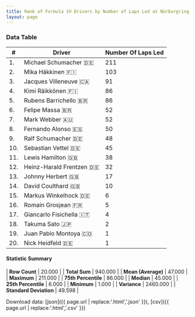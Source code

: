 ```yaml
---
title: Rank of Formula 1® Drivers by Number of Laps Led at Nürburgring
layout: page
---
```


<canvas id="chart" width="400" height="180"></canvas>
<script>
var data = {
    "datasets": [
        {
            "backgroundColor": [
                "#f3a935",
                "#f3a935",
                "#f3a935",
                "#f3a935",
                "#f3a935",
                "#f3a935",
                "#f3a935",
                "#f3a935",
                "#f3a935",
                "#f3a935",
                "#f3a935",
                "#f3a935",
                "#f3a935",
                "#f3a935",
                "#f3a935",
                "#f3a935",
                "#f3a935",
                "#f3a935",
                "#f3a935",
                "#f3a935"
            ],
            "borderColor": [
                "#f68639",
                "#f68639",
                "#f68639",
                "#f68639",
                "#f68639",
                "#f68639",
                "#f68639",
                "#f68639",
                "#f68639",
                "#f68639",
                "#f68639",
                "#f68639",
                "#f68639",
                "#f68639",
                "#f68639",
                "#f68639",
                "#f68639",
                "#f68639",
                "#f68639",
                "#f68639"
            ],
            "borderWidth": 1,
            "data": [
                211.0,
                103.0,
                91.0,
                86.0,
                86.0,
                52.0,
                52.0,
                50.0,
                48.0,
                45.0,
                38.0,
                32.0,
                17.0,
                10.0,
                6.0,
                5.0,
                4.0,
                2.0,
                1.0,
                1.0
            ],
            "label": "Number Of Laps Led"
        }
    ],
    "labels": [
        "Michael Schumacher",
        "Mika Häkkinen",
        "Jacques Villeneuve",
        "Kimi Räikkönen",
        "Rubens Barrichello",
        "Felipe Massa",
        "Mark Webber",
        "Fernando Alonso",
        "Ralf Schumacher",
        "Sebastian Vettel",
        "Lewis Hamilton",
        "Heinz-Harald Frentzen",
        "Johnny Herbert",
        "David Coulthard",
        "Markus Winkelhock",
        "Romain Grosjean",
        "Giancarlo Fisichella",
        "Takuma Sato",
        "Juan Pablo Montoya",
        "Nick Heidfeld"
    ]
};
var options = {
  legend: {
    display: false
  },
  scales: {
    xAxes: [{
      ticks: {
        beginAtZero: true,
        maxRotation: 180,
        display: window.innerWidth > 800
      }
    }],
    yAxes: [{
      ticks: {
        beginAtZero: true
      }
    }]
  },
  onResize: function(chart, size) {
    chart.options.scales.xAxes[0].ticks.display = size.width > 800;
  }
};
var chart = new Chart("chart", {
    data: data,
    type: 'bar',
    options: options
});
</script>



### Data Table

| # | Driver | Number Of Laps Led |
|--|--|--|
| 1. | Michael Schumacher 🇩🇪 | 211 |
| 2. | Mika Häkkinen 🇫🇮 | 103 |
| 3. | Jacques Villeneuve 🇨🇦 | 91 |
| 4. | Kimi Räikkönen 🇫🇮 | 86 |
| 5. | Rubens Barrichello 🇧🇷 | 86 |
| 6. | Felipe Massa 🇧🇷 | 52 |
| 7. | Mark Webber 🇦🇺 | 52 |
| 8. | Fernando Alonso 🇪🇸 | 50 |
| 9. | Ralf Schumacher 🇩🇪 | 48 |
| 10. | Sebastian Vettel 🇩🇪 | 45 |
| 11. | Lewis Hamilton 🇬🇧 | 38 |
| 12. | Heinz-Harald Frentzen 🇩🇪 | 32 |
| 13. | Johnny Herbert 🇬🇧 | 17 |
| 14. | David Coulthard 🇬🇧 | 10 |
| 15. | Markus Winkelhock 🇩🇪 | 6 |
| 16. | Romain Grosjean 🇫🇷 | 5 |
| 17. | Giancarlo Fisichella 🇮🇹 | 4 |
| 18. | Takuma Sato 🇯🇵 | 2 |
| 19. | Juan Pablo Montoya 🇨🇴 | 1 |
| 20. | Nick Heidfeld 🇩🇪 | 1 |

#### Statistic Summary

| **Row Count** | 20.000 |
| **Total Sum** | 940.000 |
| **Mean (Average)** | 47.000 |
| **Maximum** | 211.000 |
| **75th Percentile** | 86.000 |
| **Median** | 45.000 |
| **25th Percentile** | 6.000 |
| **Minimum** | 1.000 |
| **Variance** | 2460.000 |
| **Standard Deviation** | 49.598 |

Download data: [json]({{ page.url | replace:'.html','.json' }}), [csv]({{ page.url | replace:'.html','.csv' }})
